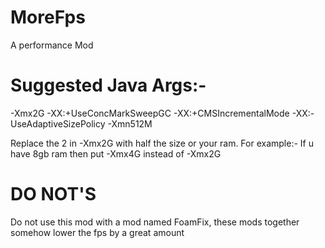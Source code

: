 # MoreFps
A performance Mod

# Suggested Java Args:-
-Xmx2G -XX:+UseConcMarkSweepGC -XX:+CMSIncrementalMode -XX:-UseAdaptiveSizePolicy -Xmn512M

Replace the 2 in -Xmx2G with half the size or your ram. For example:- If u have 8gb ram then put -Xmx4G instead of -Xmx2G

# DO NOT'S
Do not use this mod with a mod named FoamFix, these mods together somehow lower the fps by a great amount
